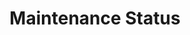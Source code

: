 ---
layout: default
title: Maintenance Status
parent: Global
nav_order: 2
permalink: /api_routes/global/maintenance_status
---